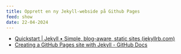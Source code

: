```yaml
---
title: Opprett en ny Jekyll-webside på Github Pages
feed: show
date: 22-04-2024
---
```


* [Quickstart | Jekyll • Simple, blog-aware, static sites (jekyllrb.com)](https://jekyllrb.com/docs/)
* [Creating a GitHub Pages site with Jekyll - GitHub Docs](https://docs.github.com/en/pages/setting-up-a-github-pages-site-with-jekyll/creating-a-github-pages-site-with-jekyll)